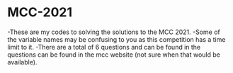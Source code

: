 # MCC-2021
-These are my codes to solving the solutions to the MCC 2021.
-Some of the variable names may be confusing to you as this competition has a time limit to it.
-There are a total of 6 questions and can be found in the questions can be found in the mcc website (not sure when that would be available).
